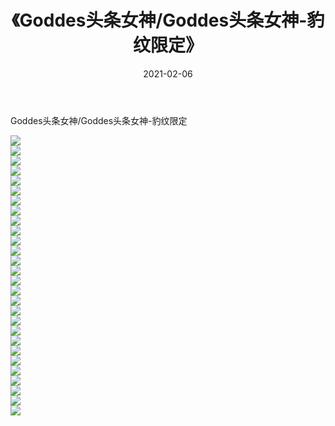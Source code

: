 ﻿---
layout: post
title:  《Goddes头条女神/Goddes头条女神-豹纹限定》
date:   2021-02-06
img: http://img.660000.xyz/Sharelink/网络美图/2021/Goddes头条女神/Goddes头条女神-豹纹限定/000.jpg
categories: [美女, 清纯, 唯美]
---

Goddes头条女神/Goddes头条女神-豹纹限定

 ![](http://img.660000.xyz/Sharelink/网络美图/2021/Goddes头条女神/Goddes头条女神-豹纹限定/001.jpg) <br>![](http://img.660000.xyz/Sharelink/网络美图/2021/Goddes头条女神/Goddes头条女神-豹纹限定/002.jpg) <br>![](http://img.660000.xyz/Sharelink/网络美图/2021/Goddes头条女神/Goddes头条女神-豹纹限定/003.jpg) <br>![](http://img.660000.xyz/Sharelink/网络美图/2021/Goddes头条女神/Goddes头条女神-豹纹限定/004.jpg) <br>![](http://img.660000.xyz/Sharelink/网络美图/2021/Goddes头条女神/Goddes头条女神-豹纹限定/005.jpg) <br>![](http://img.660000.xyz/Sharelink/网络美图/2021/Goddes头条女神/Goddes头条女神-豹纹限定/006.jpg) <br>![](http://img.660000.xyz/Sharelink/网络美图/2021/Goddes头条女神/Goddes头条女神-豹纹限定/007.jpg) <br>![](http://img.660000.xyz/Sharelink/网络美图/2021/Goddes头条女神/Goddes头条女神-豹纹限定/008.jpg) <br>![](http://img.660000.xyz/Sharelink/网络美图/2021/Goddes头条女神/Goddes头条女神-豹纹限定/009.jpg) <br>![](http://img.660000.xyz/Sharelink/网络美图/2021/Goddes头条女神/Goddes头条女神-豹纹限定/010.jpg) <br>![](http://img.660000.xyz/Sharelink/网络美图/2021/Goddes头条女神/Goddes头条女神-豹纹限定/011.jpg) <br>![](http://img.660000.xyz/Sharelink/网络美图/2021/Goddes头条女神/Goddes头条女神-豹纹限定/012.jpg) <br>![](http://img.660000.xyz/Sharelink/网络美图/2021/Goddes头条女神/Goddes头条女神-豹纹限定/013.jpg) <br>![](http://img.660000.xyz/Sharelink/网络美图/2021/Goddes头条女神/Goddes头条女神-豹纹限定/014.jpg) <br>![](http://img.660000.xyz/Sharelink/网络美图/2021/Goddes头条女神/Goddes头条女神-豹纹限定/015.jpg) <br>![](http://img.660000.xyz/Sharelink/网络美图/2021/Goddes头条女神/Goddes头条女神-豹纹限定/016.jpg) <br>![](http://img.660000.xyz/Sharelink/网络美图/2021/Goddes头条女神/Goddes头条女神-豹纹限定/017.jpg) <br>![](http://img.660000.xyz/Sharelink/网络美图/2021/Goddes头条女神/Goddes头条女神-豹纹限定/018.jpg) <br>![](http://img.660000.xyz/Sharelink/网络美图/2021/Goddes头条女神/Goddes头条女神-豹纹限定/019.jpg) <br>![](http://img.660000.xyz/Sharelink/网络美图/2021/Goddes头条女神/Goddes头条女神-豹纹限定/020.jpg) <br>![](http://img.660000.xyz/Sharelink/网络美图/2021/Goddes头条女神/Goddes头条女神-豹纹限定/021.jpg) <br>![](http://img.660000.xyz/Sharelink/网络美图/2021/Goddes头条女神/Goddes头条女神-豹纹限定/022.jpg) <br>![](http://img.660000.xyz/Sharelink/网络美图/2021/Goddes头条女神/Goddes头条女神-豹纹限定/023.jpg) <br>![](http://img.660000.xyz/Sharelink/网络美图/2021/Goddes头条女神/Goddes头条女神-豹纹限定/024.jpg) <br>![](http://img.660000.xyz/Sharelink/网络美图/2021/Goddes头条女神/Goddes头条女神-豹纹限定/025.jpg) <br>![](http://img.660000.xyz/Sharelink/网络美图/2021/Goddes头条女神/Goddes头条女神-豹纹限定/026.jpg) <br>![](http://img.660000.xyz/Sharelink/网络美图/2021/Goddes头条女神/Goddes头条女神-豹纹限定/027.jpg) <br>![](http://img.660000.xyz/Sharelink/网络美图/2021/Goddes头条女神/Goddes头条女神-豹纹限定/028.jpg) <br>